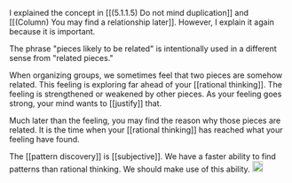 
I explained the concept in [[(5.1.1.5) Do not mind duplication]] and [[(Column) You may find a relationship later]]. However, I explain it again because it is important.

The phrase "pieces likely to be related" is intentionally used in a different sense from "related pieces."

When organizing groups, we sometimes feel that two pieces are somehow related. This feeling is exploring far ahead of your [[rational thinking]]. The feeling is strengthened or weakened by other pieces. As your feeling goes strong, your mind wants to [[justify]] that.

Much later than the feeling, you may find the reason why those pieces are related. It is the time when your [[rational thinking]] has reached what your feeling have found.

The [[pattern discovery]] is [[subjective]]. We have a faster ability to find patterns than rational thinking. We should make use of this ability.
<img src='https://scrapbox.io/api/pages/nishio/en/icon' alt='en.icon' height="19.5"/>